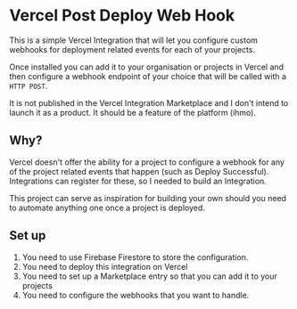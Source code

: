 # Vercel Post Deploy Web Hook

This is a simple Vercel Integration that will let you configure custom webhooks for deployment related events for each of your projects.

Once installed you can add it to your organisation or projects in Vercel and then configure a webhook endpoint of your choice that will be called with a `HTTP POST`.

It is not published in the Vercel Integration Marketplace and I don't intend to launch it as a product. It should be a feature of the platform (ihmo).

## Why?

Vercel doesn't offer the ability for a project to configure a webhook for any of the project related events that happen (such as Deploy Successful). Integrations can register for these, so I needed to build an Integration.

This project can serve as inspiration for building your own should you need to automate anything one once a project is deployed.

## Set up

1. You need to use Firebase Firestore to store the configuration.
2. You need to deploy this integration on Vercel
3. You need to set up a Marketplace entry so that you can add it to your projects
4. You need to configure the webhooks that you want to handle.
